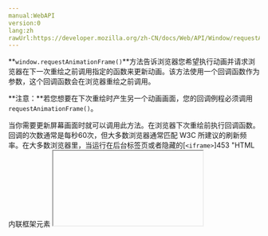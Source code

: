 ```yaml
---
manual:WebAPI
version:0
lang:zh
rawUrl:https://developer.mozilla.org/zh-CN/docs/Web/API/Window/requestAnimationFrame
---
```






**`window.requestAnimationFrame()`**方法告诉浏览器您希望执行动画并请求浏览器在下一次重绘之前调用指定的函数来更新动画。该方法使用一个回调函数作为参数，这个回调函数会在浏览器重绘之前调用。

**注意：**若您想要在下次重绘时产生另一个动画画面，您的回调例程必须调用`requestAnimationFrame()`。


当你需要更新屏幕画面时就可以调用此方法。在浏览器下次重绘前执行回调函数。回调的次数通常是每秒60次，但大多数浏览器通常匹配 W3C 所建议的刷新频率。在大多数浏览器里，当运行在后台标签页或者隐藏的[`<iframe>`]453 "HTML内联框架元素 <iframe> 表示嵌套的浏览上下文，有效地将另一个HTML页面嵌入到当前页面中。在HTML 4.01中，文档可能包含头部和正文，或头部和框架集，但不能包含正文和框架集。但是，<iframe>可以在正常的文档主体中使用。每个浏览上下文都有自己的会话历史记录和活动文档。包含嵌入内容的浏览上下文称为父浏览上下文。顶级浏览上下文（没有父级）通常是浏览器窗口。")里时，`requestAnimationFrame()`会暂停调用以提升性能和电池寿命。



回调函数会被传入一个参数，[`DOMHighResTimeStamp`]2636 "DOMHighResTimeStamp 是一个double类型，用于存储时间值。该值可以是离散的时间点或两个离散时间点之间的时间差。T单位为毫秒 ms (milliseconds) ，应准确至5微秒 µs (microseconds)。但是，如果浏览器无法提供准确到5微秒的时间值(例如,由于硬件或软件的限制), 浏览器可以以毫秒为单位的精确到毫秒的时间表示该值。")，指示当前被`requestAnimationFrame()`排序的回调函数被触发的时间。即使每个回调函数的工作量的计算都花了时间，单个帧中的多个回调也都将被传入相同的时间戳。该时间戳是一个十进制数，单位毫秒，最小精度为1ms(1000μs)。


## 语法<a name="Syntax"></a>

```
window.requestAnimationFrame(callback);

```

### 参数<a name="Parameters"></a>
<dl><dt id=''>`callback`</dt><dd>一个指定函数的参数，该函数在下次重新绘制动画时调用。这个回调函数只有一个传参，[`DOMHighResTimeStamp`]2636 "DOMHighResTimeStamp 是一个double类型，用于存储时间值。该值可以是离散的时间点或两个离散时间点之间的时间差。T单位为毫秒 ms (milliseconds) ，应准确至5微秒 µs (microseconds)。但是，如果浏览器无法提供准确到5微秒的时间值(例如,由于硬件或软件的限制), 浏览器可以以毫秒为单位的精确到毫秒的时间表示该值。")，指示`requestAnimationFrame()`开始触发回调函数的当前时间（[`performance.now()`]16051 "performance.now() 方法返回一个以毫秒为单位的  DOMHighResTimeStamp 精确到千分之五毫秒（5微秒）。")返回的时间）。</dd></dl>
### 返回值<a name="返回值"></a>


一个`long`整数，请求 ID ，是回调列表中唯一的标识。是个非零值，没别的意义。你可以传这个值给[`window.cancelAnimationFrame()`]19427 "取消一个先前通过调用window.requestAnimationFrame()方法添加到计划中的动画帧请求.")以取消回调函数。


## 范例<a name="Notes"></a>

```
var start = null;
var element = document.getElementById('SomeElementYouWantToAnimate');
element.style.position = 'absolute';

function step(timestamp) {
  if (!start) start = timestamp;
  var progress = timestamp - start;
  element.style.left = Math.min(progress / 10, 200) + 'px';
  if (progress < 2000) {
    window.requestAnimationFrame(step);
  }
}

window.requestAnimationFrame(step);
```

## 规范<a name="Specification"></a>
**规范** | **状态** | 注解 
 ---  |  ---  |  ---  | 
[HTML Living Standard<br></br><small>requestAnimationFrame</small>]22538 "") | Living Standard | 无改变，取代旧版 
[Timing control for script-based animations<br></br><small>requestAnimationFrame</small>]22539 "") | Candidate Recommendation | 初步定义 


## 浏览器兼容性<a name="浏览器兼容性"></a>
[新的兼容性表格正在测试中<i></i>]3360 "")
<abbr>Desktop<i></i></abbr> | <abbr>Mobile<i></i></abbr> 
<abbr>Chrome<i></i></abbr> | <abbr>Edge<i></i></abbr> | <abbr>Firefox<i></i></abbr> | <abbr>Internet Explorer<i></i></abbr> | <abbr>Opera<i></i></abbr> | <abbr>Safari<i></i></abbr> | <abbr>Android webview<i></i></abbr> | <abbr>Chrome for Android<i></i></abbr> | <abbr>Edge Mobile<i></i></abbr> | <abbr>Firefox for Android<i></i></abbr> | <abbr>Opera for Android<i></i></abbr> | <abbr>iOS Safari<i></i></abbr> | <abbr>Samsung Internet<i></i></abbr> 
 ---  |  ---  |  ---  |  ---  |  ---  |  ---  |  ---  |  ---  |  ---  |  ---  |  ---  |  ---  |  ---  |  ---  | 
Basic support | <abbr>Full support</abbr>24 | <abbr>Full support</abbr>Yes | <abbr>Full support</abbr>23<abbr>Notes<i></i></abbr> | <abbr>Full support</abbr>10 | <abbr>Full support</abbr>15 | <abbr>Full support</abbr>6.1 | <abbr>Full support</abbr>Yes | <abbr>Full support</abbr>25 | <abbr>Full support</abbr>Yes | <abbr>Full support</abbr>23 | <abbr>Full support</abbr>15 | <abbr>Full support</abbr>7.1 | <abbr>?</abbr> 
Return value | <abbr>Full support</abbr>23 | <abbr>Full support</abbr>Yes | <abbr>Full support</abbr>11 | <abbr>Full support</abbr>10 | <abbr>Full support</abbr>15 | <abbr>Full support</abbr>6.1 | <abbr>Full support</abbr>Yes | <abbr>Full support</abbr>25 | <abbr>Full support</abbr>Yes | <abbr>Full support</abbr>14 | <abbr>Full support</abbr>15 | <abbr>Full support</abbr>6.1 | <abbr>?</abbr> 


### Legend<a name="Legend"></a>
<dl><dt id=''><abbr>Full support</abbr></dt><dd>Full support</dd><dt id=''><abbr>Compatibility unknown</abbr></dt><dd>Compatibility unknown</dd><dt id=''><abbr>See implementation notes.<i></i></abbr></dt><dd>See implementation notes.</dd><dt id=''><abbr>Requires a vendor prefix or different name for use.<i></i></abbr></dt><dd>Requires a vendor prefix or different name for use.</dd></dl>


## 参阅<a name="See_also"></a>

* [`Window.mozAnimationStartTime`]21152 "Returns the time, in milliseconds since the epoch, at which animations started now should be considered to have started. This value should be used instead of, for example, Date.now(), because this value will be the same for all animations started in this window during this refresh interval, allowing them to remain in sync with one another.")
* [`Window.cancelAnimationFrame()`]19427 "取消一个先前通过调用window.requestAnimationFrame()方法添加到计划中的动画帧请求.")
* [mozRequestAnimationFrame]22540 "")- Blog post
* [requestAnimationFrame for smart animating]22541 "")- Blog post
* [Animating with javascript: from setInterval to requestAnimationFrame]22542 "")- Blog post
* [Using PC Hardware more efficiently in HTML5: New Web Performance APIs, Part 1]22543 "")- Blog post
* [TestUFO: Test your web browser for requestAnimationFrame() Timing Deviations]22544 "http://www.testufo.com/#test=animation-time-graph")
* Paul Irish:[requestAnimationFrame API: now with sub-millisecond precision]22545 "")



## 文档标签和贡献者
**标签：**
* [API]50 "")
* [DOM]456 "")
* [DOM Reference]6350 "")
* [Intermediate]333 "")
* [JavaScript timers]22546 "")
* [Method]14476 "")
* [NeedsBrowserCompatibility]4964 "")

**此页面的贡献者：**[zhuangyin]22547 ""),[LiaoNa]22548 ""),[luoway]22549 ""),[liuliangsir]22550 ""),[tangj1206]22551 ""),[PaperFlu]365 ""),[RayJune]22552 ""),[King.]22553 ""),[xgqfrms-GitHub]57 ""),[aki]22554 ""),[chinaliyun]22555 ""),[teoli]160 ""),[warmhug]22556 ""),[ziyunfei]61 ""),[MiyagiRyota]22557 "")
**最后编辑者:**[zhuangyin]22547 ""),<time>Jun 19, 2018, 7:33:21 PM</time>


